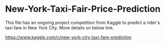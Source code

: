 # New-York-Taxi-Fair-Price-Prediction

This file has an ongoing project competition from Kaggle to predict a rider's taxi fare in New York City. More details on below link. 

https://www.kaggle.com/c/new-york-city-taxi-fare-prediction 
